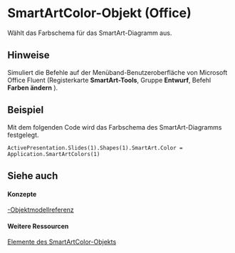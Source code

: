 
# SmartArtColor-Objekt (Office)

Wählt das Farbschema für das SmartArt-Diagramm aus.


## Hinweise

Simuliert die Befehle auf der Menüband-Benutzeroberfläche von Microsoft Office Fluent (Registerkarte  **SmartArt-Tools**, Gruppe **Entwurf**, Befehl **Farben ändern** ).


## Beispiel

Mit dem folgenden Code wird das Farbschema des SmartArt-Diagramms festgelegt.


```
ActivePresentation.Slides(1).Shapes(1).SmartArt.Color = Application.SmartArtColors(1)
```


## Siehe auch


#### Konzepte


[-Objektmodellreferenz](499c789a-aba2-0fad-649a-0ea964cd3b5e.md)
#### Weitere Ressourcen


[Elemente des SmartArtColor-Objekts](http://msdn.microsoft.com/library/b1a82f2e-ccd5-c98e-36a6-74642bc63e68%28Office.15%29.aspx)
